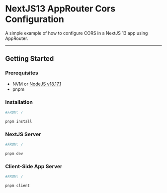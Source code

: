 # NextJS13 AppRouter Cors Configuration

A simple example of how to configure CORS in a NextJS 13 app using AppRouter.

---

## Getting Started

### Prerequisites

- NVM or [NodeJS v18.17.1](https://nodejs.org/en/download/)
- pnpm

### Installation

```bash
#FROM: /

pnpm install
```

### NextJS Server

```bash
#FROM: /

pnpm dev
```

### Client-Side App Server

```bash
#FROM: /

pnpm client
```